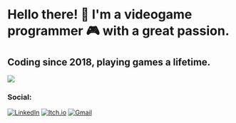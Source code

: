 # Hello there! 👋 I'm a videogame programmer 🎮 with a great passion.
## Coding since 2018, playing games a lifetime.


![](https://media-exp1.licdn.com/dms/image/C4D16AQEc-15Z8jVo3w/profile-displaybackgroundimage-shrink_350_1400/0/1615289911186?e=1668643200&v=beta&t=7NuESsaHvnHja6M15_0LVI524LJ8RdcJVvLWK_7twm4)

### Social: 
[![LinkedIn](https://img.shields.io/static/v1?style=for-the-badge&message=Agus+Sánchez+Aldeguer&color=0A66C2&logo=LinkedIn&logoColor=FFFFFF&label=)](https://www.linkedin.com/in/agus-s%C3%A1nchez-aldeguer/)
[![Itch.io](https://img.shields.io/static/v1?style=for-the-badge&message=Itch.io&color=FA5C5C&logo=Itch.io&logoColor=FFFFFF&label=)](https://nitsuga-zehcnas.itch.io/)
[![Gmail](https://img.shields.io/static/v1?style=for-the-badge&message=inf.agus.sanchez@gmail.com&color=EA4335&logo=Gmail&logoColor=FFFFFF&label=)](mailto:inf.agus.sanchez@gmail.com)
